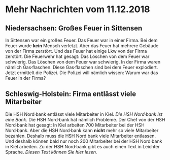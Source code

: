 # Mehr Nachrichten vom 11.12.2018


## Niedersachsen: Großes Feuer in Sittensen
In Sittensen war ein großes Feuer. Das Feuer war in einer Firma. Bei dem Feuer wurde **kein** Mensch verletzt. Aber das Feuer hat mehrere Gebäude von der Firma zerstört. Und das Feuer hat einige Lkw von der Firma zerstört. Die Feuerwehr hat gesagt: Das Löschen von dem Feuer war schwierig. Das Löschen von dem Feuer war schwierig. In der Firma waren nämlich Gas·flaschen. Diese Gas·flaschen sind bei dem Feuer explodiert. Jetzt ermittelt die Polizei. Die Polizei will nämlich wissen: Warum war das Feuer in der Firma? 

## Schleswig-Holstein: Firma entlässt viele Mitarbeiter
Die HSH Nord·bank entlässt viele Mitarbeiter in Kiel. 
*Die HSH Nord·bank ist eine Bank.* Die HSH Nord·bank hat nämlich Probleme. Der Chef von der HSH Nord·bank hat gesagt: In Kiel arbeiten 700 Mitarbeiter bei der HSH Nord·bank. Aber die HSH Nord·bank kann **nicht** mehr so viele Mitarbeiter bezahlen. Deshalb muss die HSH Nord·bank viele Mitarbeiter entlassen. Und deshalb können bald nur noch 200 Mitarbeiter bei der HSH Nord·bank in Kiel arbeiten. 
Zu der HSH Nord·bank gibt es auch einen Text in Leichter Sprache.  *Diesen Text können Sie hier lesen.*  
